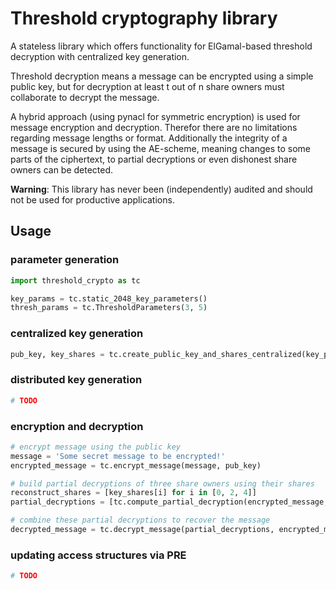 # Threshold cryptography library


A stateless library which offers functionality for ElGamal-based threshold decryption with centralized key generation.

Threshold decryption means a message can be encrypted using a simple public key, but for decryption at least t out of n
share owners must collaborate to decrypt the message.

A hybrid approach (using pynacl for symmetric encryption) is used for message encryption and decryption.
Therefor there are no limitations regarding message lengths or format. Additionally the integrity of a message is
secured by using the AE-scheme, meaning changes to some parts of the ciphertext, to partial decryptions or even
dishonest share owners can be detected.

**Warning**: This library has never been (independently) audited and should not be used for productive applications.

## Usage

### parameter generation

```python
import threshold_crypto as tc

key_params = tc.static_2048_key_parameters()
thresh_params = tc.ThresholdParameters(3, 5)
```

### centralized key generation

```python
pub_key, key_shares = tc.create_public_key_and_shares_centralized(key_params, thresh_params)
```

### distributed key generation

```python
# TODO
```

### encryption and decryption

```python
# encrypt message using the public key
message = 'Some secret message to be encrypted!'
encrypted_message = tc.encrypt_message(message, pub_key)

# build partial decryptions of three share owners using their shares
reconstruct_shares = [key_shares[i] for i in [0, 2, 4]]
partial_decryptions = [tc.compute_partial_decryption(encrypted_message, share) for share in reconstruct_shares]

# combine these partial decryptions to recover the message
decrypted_message = tc.decrypt_message(partial_decryptions, encrypted_message, thresh_params, key_params)
```

### updating access structures via PRE

```python
# TODO
```